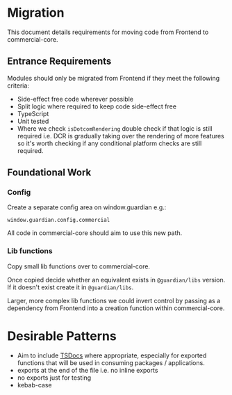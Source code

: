# Migration

This document details requirements for moving code from Frontend to commercial-core.

## Entrance Requirements

Modules should only be migrated from Frontend if they meet the following criteria:

-   Side-effect free code wherever possible
-   Split logic where required to keep code side-effect free
-   TypeScript
-   Unit tested
-   Where we check `isDotcomRendering` double check if that logic is still required i.e. DCR is gradually taking over the rendering of more features so it's worth checking if any conditional platform checks are still required.

## Foundational Work

### Config

Create a separate config area on window.guardian e.g.:

`window.guardian.config.commercial`

All code in commercial-core should aim to use this new path.

### Lib functions

Copy small lib functions over to commercial-core.

Once copied decide whether an equivalent exists in `@guardian/libs` version. If it doesn't exist create it in `@guardian/libs`.

Larger, more complex lib functions we could invert control by passing as a dependency from Frontend into a creation function within commercial-core.

# Desirable Patterns

-   Aim to include [TSDocs](https://tsdoc.org/) where appropriate, especially for exported functions that will be used in consuming packages / applications.
-   exports at the end of the file i.e. no inline exports
-   no exports just for testing
-   kebab-case
